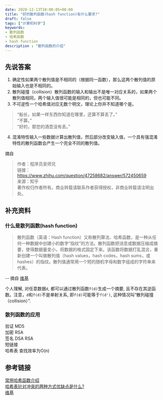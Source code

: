 ```yaml
---
date: 2020-12-13T10:00:05+08:00
title: "好的散列函数(hash function)有什么要求?"
draft: false
tags: ["计算机科学"]
keywords:
- 散列函数
- 哈希函数
- hash function
description : "散列函数的介绍"
---
```


## 先说答案

1. 确定性如果两个散列值是不相同的（根据同一函数），那么这两个散列值的原始输入也是不相同的。  
2. 散列碰撞（collision）散列函数的输入和输出不是唯一对应关系的，如果两个散列值相同，两个输入值很可能是相同的，但也可能不同。  
3. 不可逆性一个哈希值对应无数个明文，理论上你并不知道哪个是。 
> “船长，如果一样东西你知道在哪里，还算不算丢了。”   
> “不算。”   
> “好的，那您的酒壶没有丢。”     
4. 混淆特性输入一些数据计算出散列值，然后部分改变输入值，一个具有强混淆特性的散列函数会产生一个完全不同的散列值。  

<!--more-->
摘自
> 作者：程序员吴师兄  
> 链接：https://www.zhihu.com/question/47258682/answer/572450659  
> 来源：知乎  
> 著作权归作者所有。商业转载请联系作者获得授权，非商业转载请注明出处。  

## 补充资料

### 什么是散列函数(hash function)
> 散列函数（英语：Hash function）又称散列算法、哈希函数，是一种从任何一种数据中创建小的数字“指纹”的方法。散列函数把消息或数据压缩成摘要，使得数据量变小，将数据的格式固定下来。该函数将数据打乱混合，重新创建一个叫做散列值（hash values，hash codes，hash sums，或hashes）的指纹。散列值通常用一个短的随机字母和数字组成的字符串来代表。

-- 摘自 [维基](https://zh.wikipedia.org/wiki/%E6%95%A3%E5%88%97%E5%87%BD%E6%95%B8)

个人理解, 对任意数据`d`, 都可以通过散列函数`f(d)`生成一个摘要, 且不存在其逆函数。注意，`d`和`f(d)`不是单射关系, 即`f(d)`可能等于`f(d')`, 这种情况叫“散列碰撞（collision）”.


### 散列函数的应用
验证 MD5  
加密 RSA  
签名 DSA RSA  
短链接  
哈希表 查找效率为O(n)


## 参考链接
[常用哈希函数介绍](https://zhuanlan.zhihu.com/p/101390996)  
[哈希表针对冲突的两种方式优缺点是什么?](https://www.zhihu.com/question/47258682)  
[维基](https://zh.wikipedia.org/wiki/%E6%95%A3%E5%88%97%E5%87%BD%E6%95%B8)  